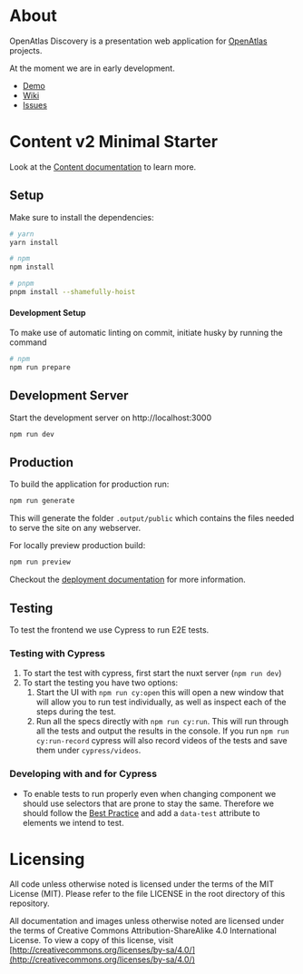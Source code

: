 # About

OpenAtlas Discovery is a presentation web application for
[OpenAtlas](https://openatlas.eu) projects.

At the moment we are in early development.
* [Demo](https://frontend-demo-dev.openatlas.eu/)
* [Wiki](https://redmine.openatlas.eu/projects/openatlas-discovery/wiki/Wiki)
* [Issues](https://redmine.openatlas.eu/projects/openatlas-discovery/issues)

# Content v2 Minimal Starter
Look at the [Content documentation](https://content-v2.nuxtjs.org/) to learn
more.

## Setup
Make sure to install the dependencies:

```bash
# yarn
yarn install

# npm
npm install

# pnpm
pnpm install --shamefully-hoist
```

#### Development Setup
To make use of automatic linting on commit, initiate husky by running the command

```bash
# npm
npm run prepare
```

## Development Server
Start the development server on http://localhost:3000

```bash
npm run dev
```

## Production
To build the application for production run:

```bash
npm run generate
```
This will generate the folder `.output/public` which contains the files needed to serve the site on any webserver.

For locally preview production build:
```bash
npm run preview
```

Checkout the [deployment documentation](https://v3.nuxtjs.org/docs/deployment)
for more information.

## Testing

To test the frontend we use Cypress to run E2E tests.

### Testing with Cypress

1. To start the test with cypress, first start the nuxt server (`npm run dev`)
2. To start the testing you have two options:
	1. Start the UI with `npm run cy:open` this will open a new window that will allow you to run test individually, as well as inspect each of the steps during the test.
	2. Run all the specs directly with `npm run cy:run`. This will run through all the tests and output the results in the console. If you run `npm run cy:run-record` cypress will also record videos of the tests and save them under `cypress/videos`.

### Developing with and for Cypress

- To enable tests to run properly even when changing component we should use selectors that are prone to stay the same. Therefore we should follow the [Best Practice](https://docs.cypress.io/guides/references/best-practices#Selecting-Elements) and add a `data-test` attribute to elements we intend to test.

# Licensing
All code unless otherwise noted is licensed under the terms of the MIT License
(MIT). Please refer to the file LICENSE in the root directory of this
repository.

All documentation and images unless otherwise noted are licensed under the
terms of Creative Commons Attribution-ShareAlike 4.0 International License.
To view a copy of this license, visit
[http://creativecommons.org/licenses/by-sa/4.0/](http://creativecommons.org/licenses/by-sa/4.0/)

